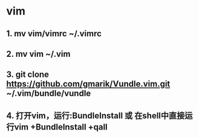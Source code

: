 # vim

## 1. mv vim/vimrc ~/.vimrc
## 2. mv vim ~/.vim
## 3. git clone https://github.com/gmarik/Vundle.vim.git ~/.vim/bundle/vundle
## 4. 打开vim，运行:BundleInstall 或 在shell中直接运行vim +BundleInstall +qall
